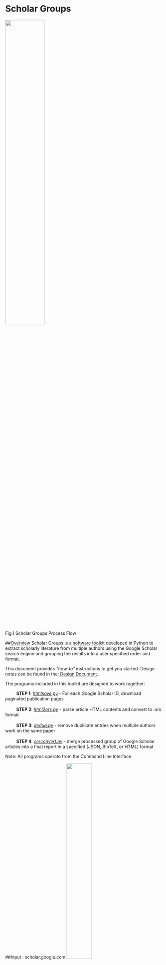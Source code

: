 # Scholar Groups

<img src="/docs/gsflowdiagram.png" width="50%"><br />
Fig.1 Scholar Groups Process Flow

##<ins>Overview</ins>
Scholar Groups is a <ins>software toolkit</ins> developed in Python to extract scholarly literature from multiple authors using the Google Scholar search engine and grouping the results into a user specified order and format.

This document provides *"how-to"* instructions to get you started. Design notes can be found in the: <a href="/docs/designdoc.md">Design Document</a>.

The programs included in this toolkit are designed to work together:

&nbsp;&nbsp;&nbsp;&nbsp;&nbsp;&nbsp;&nbsp;&nbsp;&nbsp;**STEP 1**: *[htmlsave.py](README.md)* - For each Google Scholar ID, download paginated publication pages<br /><br />
&nbsp;&nbsp;&nbsp;&nbsp;&nbsp;&nbsp;&nbsp;&nbsp;&nbsp;**STEP 2**: *[html2ors.py](orsconvert.py)* -  parse article HTML contents and convert to .ors format<br /><br />
&nbsp;&nbsp;&nbsp;&nbsp;&nbsp;&nbsp;&nbsp;&nbsp;&nbsp;**STEP 3**: *[dedup.py](dedup.py)* -  remove duplicate entries when multiple authors work on the same paper<br/><br />
&nbsp;&nbsp;&nbsp;&nbsp;&nbsp;&nbsp;&nbsp;&nbsp;&nbsp;**STEP 4**: *[orsconvert.py](orsconvert.py)* - merge processed group of Google Scholar articles into a final report in a specified (JSON, BibTeX, or HTML) format 

Note: All programs operate from the Command Line Interface.

##Input : scholar.google.com
<img src="/docs/gs_input_example.png" width="40%"><br />
Fig.2 Author ID and Article Extraction
###Description:
The toolkit extracts the articles as input from the google scholar pages associated with the specified authors.



##STEP 1 : htmlsave.py

###Description:
The htmlsave.py program requires the user to enter specific author IDs for a Google Scholar page and using those IDs, downloads the HTML pages associated with the author. The program captures 100 articles at a time (server informed 100 page limit) for each ID and saves a webpage individually as its own file. 

###Example:
```
$ ./htmlsave.py oWQaPnwAAAAJ MOLPTqcAAAAJ OkEoChMAAAAJ -eRsYx8AAAAJ QjHw7ugAAAAJ Of8dNP0AAAAJ
Processing Author ID oWQaPnwAAAAJ ...
Creating new file ...
File saved as "XXXXXXXoWQaPnwAAAAJXXXXXXX-2021-10-25-0000-0099.html"
Creating new file ...
File saved as "XXXXXXXoWQaPnwAAAAJXXXXXXX-2021-10-25-0100-0199.html"
Creating new file ...
File saved as "XXXXXXXoWQaPnwAAAAJXXXXXXX-2021-10-25-0200-0299.html"
Creating new file ...
File saved as "XXXXXXXoWQaPnwAAAAJXXXXXXX-2021-10-25-0300-0399.html"
Creating new file ...
File saved as "XXXXXXXoWQaPnwAAAAJXXXXXXX-2021-10-25-0400-0499.html"
Creating new file ...
File saved as "XXXXXXXoWQaPnwAAAAJXXXXXXX-2021-10-25-0500-0599.html"
There are no more articles to capture ...
Processing Author ID MOLPTqcAAAAJ ...
Creating new file ...
File saved as "XXXXXXXMOLPTqcAAAAJXXXXXXX-2021-10-25-0000-0099.html"
Creating new file ...
File saved as "XXXXXXXMOLPTqcAAAAJXXXXXXX-2021-10-25-0100-0199.html"
There are no more articles to capture ...
Processing Author ID OkEoChMAAAAJ ...
Creating new file ...
File saved as "XXXXXXXOkEoChMAAAAJXXXXXXX-2021-10-25-0000-0099.html"
There are no more articles to capture ...
Processing Author ID -eRsYx8AAAAJ ...
Creating new file ...
File saved as "XXXXXXX-eRsYx8AAAAJXXXXXXX-2021-10-25-0000-0099.html"
There are no more articles to capture ...
Processing Author ID QjHw7ugAAAAJ ...
Creating new file ...
File saved as "XXXXXXXQjHw7ugAAAAJXXXXXXX-2021-10-25-0000-0099.html"
There are no more articles to capture ...
Processing Author ID Of8dNP0AAAAJ ...
Creating new file ...
File saved as "XXXXXXXOf8dNP0AAAAJXXXXXXX-2021-10-25-0000-0099.html"
There are no more articles to capture ...
$                                     
```
###Helpful Hints: 
The program will prompt a user when a new HTML file is overwriting another file of the same name, when an author ID is invalid, or when no further articles are available for download. 


##STEP 2 : html2ors.py

###Description:
The html2ors.py program parses the article content from the previously downloaded HTML files and converts the data to an <a href="https://github.com/oduwsdl/ORS/wiki/ORS">ORS </a>format. All ORS files generated use the same naming convention as the name of the original HTML file.

The ORS file consists of nine specific fields for each article entry:
1. Hash of title
2. Year of publication
3. DirectURL - URL to Google Scholar article
4. Title - Title of article
5. Authors - Authors associated with the article
6. Source - Main source of article according to GS
7. CitedBy - List of authors who have cited the article
8. Citations - Number of times the article has been cited in GS
9. PageYear - Year of publication

###Example:

```
$ ./html2ors.py *.html  
Importing "XXXXXXX-eRsYx8AAAAJXXXXXXX-2021-10-25-0000-0099.html" ...
Saving as "XXXXXXX-eRsYx8AAAAJXXXXXXX-2021-10-25-0000-0099.ors" ...
Importing "XXXXXXXMOLPTqcAAAAJXXXXXXX-2021-10-25-0000-0099.html" ...
Saving as "XXXXXXXMOLPTqcAAAAJXXXXXXX-2021-10-25-0000-0099.ors" ...
Importing "XXXXXXXMOLPTqcAAAAJXXXXXXX-2021-10-25-0100-0199.html" ...
Saving as "XXXXXXXMOLPTqcAAAAJXXXXXXX-2021-10-25-0100-0199.ors" ...
Importing "XXXXXXXOf8dNP0AAAAJXXXXXXX-2021-10-25-0000-0099.html" ...
Saving as "XXXXXXXOf8dNP0AAAAJXXXXXXX-2021-10-25-0000-0099.ors" ...
Importing "XXXXXXXOkEoChMAAAAJXXXXXXX-2021-10-25-0000-0099.html" ...
Saving as "XXXXXXXOkEoChMAAAAJXXXXXXX-2021-10-25-0000-0099.ors" ...
Importing "XXXXXXXQjHw7ugAAAAJXXXXXXX-2021-10-25-0000-0099.html" ...
Saving as "XXXXXXXQjHw7ugAAAAJXXXXXXX-2021-10-25-0000-0099.ors" ...
Importing "XXXXXXXoWQaPnwAAAAJXXXXXXX-2021-10-25-0000-0099.html" ...
Saving as "XXXXXXXoWQaPnwAAAAJXXXXXXX-2021-10-25-0000-0099.ors" ...
Importing "XXXXXXXoWQaPnwAAAAJXXXXXXX-2021-10-25-0100-0199.html" ...
Saving as "XXXXXXXoWQaPnwAAAAJXXXXXXX-2021-10-25-0100-0199.ors" ...
Importing "XXXXXXXoWQaPnwAAAAJXXXXXXX-2021-10-25-0200-0299.html" ...
Saving as "XXXXXXXoWQaPnwAAAAJXXXXXXX-2021-10-25-0200-0299.ors" ...
Importing "XXXXXXXoWQaPnwAAAAJXXXXXXX-2021-10-25-0300-0399.html" ...
Saving as "XXXXXXXoWQaPnwAAAAJXXXXXXX-2021-10-25-0300-0399.ors" ...
Importing "XXXXXXXoWQaPnwAAAAJXXXXXXX-2021-10-25-0400-0499.html" ...
Saving as "XXXXXXXoWQaPnwAAAAJXXXXXXX-2021-10-25-0400-0499.ors" ...
Importing "XXXXXXXoWQaPnwAAAAJXXXXXXX-2021-10-25-0500-0599.html" ...
Saving as "XXXXXXXoWQaPnwAAAAJXXXXXXX-2021-10-25-0500-0599.ors" ...
$     
```

### Helpful Hints:

If no file is listed after the executable, the program will prompt "No HTML files were identified for conversion". Some fields in the ORS entries may be blank, such as when an article has not been cited, or missing information. Because the program is capturing information from a Google Scholar page, all the data may not be listed. 


##STEP 3 : dedup.py
###Description:

The dedup.py program will analyze a large list of entries in multiple ORS files and remove duplicates. This is useful when compiling a database of articles by specific authors in which some articles are co-authored by members of the group. 

###Example:

```
$ ./dedup.py *ors > comprehensive.ors
$
$ wc *.ors
      90    3085   47966 XXXXXXX-eRsYx8AAAAJXXXXXXX-2021-10-25-0000-0099.ors
     100    3011   51600 XXXXXXXMOLPTqcAAAAJXXXXXXX-2021-10-25-0000-0099.ors
      91    2358   45117 XXXXXXXMOLPTqcAAAAJXXXXXXX-2021-10-25-0100-0199.ors
      54    1861   29260 XXXXXXXOf8dNP0AAAAJXXXXXXX-2021-10-25-0000-0099.ors
      60    1968   33383 XXXXXXXOkEoChMAAAAJXXXXXXX-2021-10-25-0000-0099.ors
       5     168    2846 XXXXXXXQjHw7ugAAAAJXXXXXXX-2021-10-25-0000-0099.ors
     100    2887   51204 XXXXXXXoWQaPnwAAAAJXXXXXXX-2021-10-25-0000-0099.ors
     100    2752   52191 XXXXXXXoWQaPnwAAAAJXXXXXXX-2021-10-25-0100-0199.ors
     100    2720   53603 XXXXXXXoWQaPnwAAAAJXXXXXXX-2021-10-25-0200-0299.ors
     100    2696   53671 XXXXXXXoWQaPnwAAAAJXXXXXXX-2021-10-25-0300-0399.ors
     100    2441   50715 XXXXXXXoWQaPnwAAAAJXXXXXXX-2021-10-25-0400-0499.ors
      78    1806   37749 XXXXXXXoWQaPnwAAAAJXXXXXXX-2021-10-25-0500-0599.ors
     856   24363  447980 comprehensive.ors
    1834   52116  957285 total
$           
```
###Helpful Hints:
In the above example, all of the ORS files were processed and unique entries were stored in the "comprehensive.ors" file. The "wc" function shows the total number of entries before duplicates were removed (i.e., all ORS files excluding the comprehensive.ors file). This indicates there were duplicates.


The data in an ORS file can be sorted by "year of publication" and displayed in descending order by using a combination of the sort by key "-k", reverse results of comparison "-r", and "-n" compare according to string numerical value bash arguments as shown below.

```
$ ./dedup.py *ors | sort -k2 -rn > comprehensive.ors
$ 
```


##STEP 4 : orscovert.py

###Description:
The orsconvert.py program imports entries structured in a dictionary-type key/value format and converts the entries to JSON, BibTeX, or HTML. Currently, there are two ordered list formatting options for exporting HTML format using the --html2 argument. An optional "--title" argument is included so that the user may designate the title of the page; this is only used when the --html option is selected. An optional "--sort" argument is available to allow the user to sort articles by a specify a range of years, "start_year - end_year". The results are pipelined to a file specified by the user. 

### Converting ORS Examples:

* JSON format:

```
$ ./orsconvert.py --json comprehensive.ors > results.json                                                                                                                  
```

* BibTeX format:

```
$ ./orsconvert.py --bibtex comprehensive.ors > results.bib                                                                                                                         
```

* HTML format: 


```
$ ./orsconvert.py --html --title "Article Results"  comprehensive.ors > results.html
```

* Other HTML structure using --html2:
```
 ./orsconvert.py --html2 --title "Article Results" comprehensive.ors > results.html
```

#### Sorting by Year:

Articles may be sorted by a specified range of years using the command line argument --sort "x-y":

```
./orsconvert.py --html --sort "2010-2015" --title "Article Results" comprehensive.ors > all.html
```
Specifying only a start year will give you results up to most recent:

```
./orsconvert.py --html --sort "2010" --title "Article Results" comprehensive.ors > all.html
```
##Output : Merged_Results.html

<img src="/docs/output.png" width="50%"><br />
* The completely merged HTML file can be found <a href="">here</a>.

## Disclaimer:

The Scholar Groups toolkit scrapes Google Scholar, a service we do not control and it could change tomorrow.

  
  


